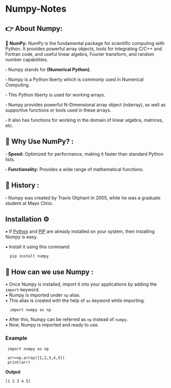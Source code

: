 # Numpy-Notes

## 👉 About Numpy:

🧮 **NumPy:** NumPy is the fundamental package for scientific computing with Python. It provides powerful array objects, tools for integrating C/C++ and Fortran code, and useful linear algebra, Fourier transform, and random number capabilities.<br>

▫️ Numpy stands for **(Numerical Python)**.<br>

▫️ Numpy is a Python liberty which is commonly used in Numerical Computing.<br>

▫️ This Python liberty is used for working arrays.<br>

▫️ Numpy provides powerful N-Dimensional array object (ndarray), as well as supportive functions or tools 
   used in these arrays.<br>

▫️ It also has functions for working in the domain of linear algebra, matrices, etc. <br>

## 🔸 Why Use NumPy? :

▫️ **Speed:** Optimized for performance, making it faster than standard Python lists.<br>

▫️ **Functionality:** Provides a wide range of mathematical functions.<br>

## 🔸 History :

▫️ Numpy was created by Travis Oliphant in 2005, while he was a graduate student at Mayo Clinic.<br>

## Installation ⚙️

▪️ If <ins>Python</ins> and <ins>PIP</ins> are already installed on your system, then installing Numpy is easy.<br>

▪️ Install it using this command:<br>

      pip install numpy

##  🔸 How can we use Numpy :

▪️ Once Numpy is installed, import it into your applications by adding the <code>import</code> keyword.<br>
▪️ Numpy is imported under <code>np</code> alias.<br>
▪️ This alias is created with the help of <code>as</code> keyword while importing.<br>

      import numpy as np

▪️ After this, Numpy can be referred as <code>np</code> instead of <code>numpy</code>.<br>
▪️ Now, Numpy is imported and ready to use.<br>

### Example 

     import numpy as np
 
     arr=np.array([1,2,3,4,5])
     print(arr)

**Output**

    [1 2 3 4 5]

